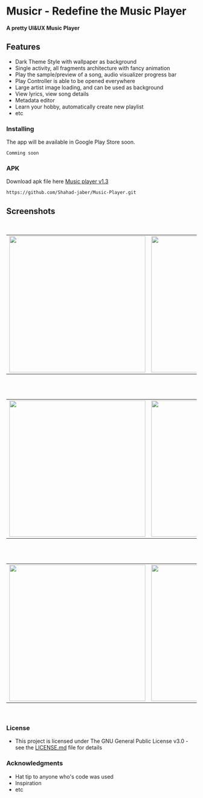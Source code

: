 # Musicr - Redefine the Music Player
**A pretty UI&UX Music Player**

## Features
* Dark Theme Style with wallpaper as background
* Single activity, all fragments architecture with fancy animation
* Play the sample/preview of a song, audio visualizer progress bar
* Play Controller is able to be opened everywhere
* Large artist image loading, and can be used as background
* View lyrics, view song details
* Metadata editor
* Learn your hobby, automatically create new playlist
* etc

### Installing
The app will be available in Google Play Store soon.
```
Comming soon
```
### APK
Download apk file here [Music player v1.3](https://github.com/Shahad-jaber/Music-Player.git)
```
https://github.com/Shahad-jaber/Music-Player.git
```
## Screenshots
</br>
<div align="center">
   <table align="center" border="0" >
  <tr>
    <td>
<img width="360"
src="https://user-images.githubusercontent.com/33343210/61610738-2c46aa80-ac84-11e9-80fa-bbe8c6d4119a.png"/>
       <td><img width="360"
src="https://user-images.githubusercontent.com/33343210/61610968-c3abfd80-ac84-11e9-9c8a-7ac5c9e257ff.jpg"/>
    </td>
     <td> <img width="360"
src="https://user-images.githubusercontent.com/33343210/61610657-edb0f000-ac83-11e9-8b89-eb205d8ac518.png"/></td>
  </table>
  </div>
</br>
<div align="center">
  <table align="center" border="0" >
  <tr>
    <td> <img width="360"
src="https://user-images.githubusercontent.com/33343210/61611561-45e8f180-ac86-11e9-932a-d0cbcd388048.png"/></td>
     <td> <img width="360"
src="https://user-images.githubusercontent.com/33343210/61611407-e38ff100-ac85-11e9-8b70-f083436cf3d4.png"/></td>
     <td> <img width="360"
src="https://user-images.githubusercontent.com/33343210/61611355-c6f3b900-ac85-11e9-9b0c-c3c3a4734474.png"/></td>
  </tr>
</table>
  </div>
</br>
<div align="center">
  <table align="center" border="0" >
  <tr>
    <td> <img width="360"
src="https://user-images.githubusercontent.com/33343210/61610594-c3f7c900-ac83-11e9-8ccf-1a6d989631d2.png"/></td>
    <td> <img width="360"
src="https://user-images.githubusercontent.com/33343210/61611516-2d78d700-ac86-11e9-9187-c53e91a2b891.png"/></td>
     <td> <img width="360"
src="https://user-images.githubusercontent.com/33343210/61764970-4eb40180-ae05-11e9-9903-241fa144582b.png"/></td>
  </tr>
</table>
  </div>
</br>




### License

* This project is licensed under The GNU General Public License v3.0 - see the [LICENSE.md](/LICENSE) file for details

### Acknowledgments

* Hat tip to anyone who's code was used
* Inspiration
* etc

